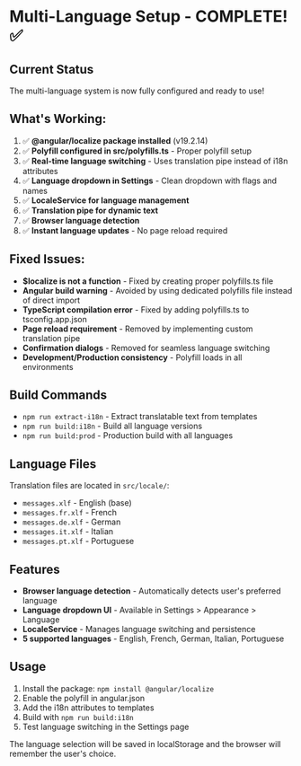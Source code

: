 # Multi-Language Setup - COMPLETE! ✅

## Current Status

The multi-language system is now fully configured and ready to use!

## What's Working:

1. ✅ **@angular/localize package installed** (v19.2.14)
2. ✅ **Polyfill configured in src/polyfills.ts** - Proper polyfill setup
3. ✅ **Real-time language switching** - Uses translation pipe instead of i18n attributes
4. ✅ **Language dropdown in Settings** - Clean dropdown with flags and names
5. ✅ **LocaleService for language management**
6. ✅ **Translation pipe for dynamic text**
7. ✅ **Browser language detection**
8. ✅ **Instant language updates** - No page reload required

## Fixed Issues:

- **$localize is not a function** - Fixed by creating proper polyfills.ts file
- **Angular build warning** - Avoided by using dedicated polyfills file instead of direct import
- **TypeScript compilation error** - Fixed by adding polyfills.ts to tsconfig.app.json
- **Page reload requirement** - Removed by implementing custom translation pipe
- **Confirmation dialogs** - Removed for seamless language switching
- **Development/Production consistency** - Polyfill loads in all environments

## Build Commands

- `npm run extract-i18n` - Extract translatable text from templates
- `npm run build:i18n` - Build all language versions
- `npm run build:prod` - Production build with all languages

## Language Files

Translation files are located in `src/locale/`:
- `messages.xlf` - English (base)
- `messages.fr.xlf` - French
- `messages.de.xlf` - German
- `messages.it.xlf` - Italian
- `messages.pt.xlf` - Portuguese

## Features

- **Browser language detection** - Automatically detects user's preferred language
- **Language dropdown UI** - Available in Settings > Appearance > Language
- **LocaleService** - Manages language switching and persistence
- **5 supported languages** - English, French, German, Italian, Portuguese

## Usage

1. Install the package: `npm install @angular/localize`
2. Enable the polyfill in angular.json
3. Add the i18n attributes to templates
4. Build with `npm run build:i18n`
5. Test language switching in the Settings page

The language selection will be saved in localStorage and the browser will remember the user's choice.